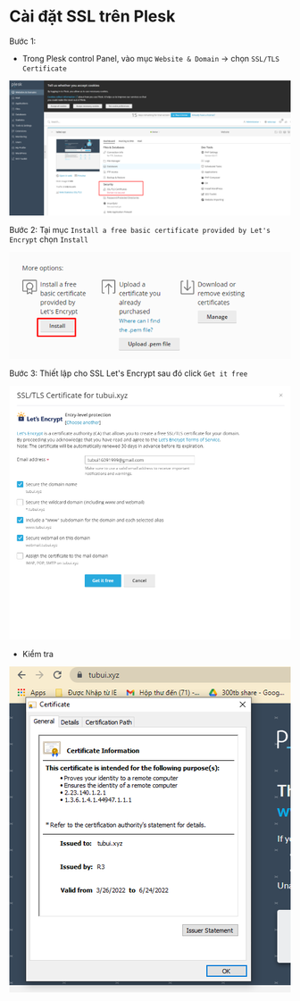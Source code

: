 # Cài đặt SSL trên Plesk
Bước 1:
- Trong Plesk control Panel, vào mục `Website & Domain` -> chọn `SSL/TLS Certificate`

![](./images/sslplesk.png)

Bước 2: Tại mục `Install a free basic certificate provided by Let's Encrypt` chọn `Install`

![](./images/sslfree1.png)

Bước 3: Thiết lập cho SSL Let's Encrypt sau đó click `Get it free`

![](./images/sslfree.png)

- Kiểm tra 

![](./images/sslfre2.png)

